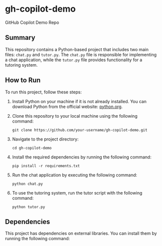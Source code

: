 # gh-copilot-demo
GitHub Copilot Demo Repo

## Summary
This repository contains a Python-based project that includes two main files: `chat.py` and `tutor.py`. The `chat.py` file is responsible for implementing a chat application, while the `tutor.py` file provides functionality for a tutoring system.

## How to Run
To run this project, follow these steps:

1. Install Python on your machine if it is not already installed. You can download Python from the official website: [python.org](https://www.python.org/downloads/).

2. Clone this repository to your local machine using the following command:
    ```
    git clone https://github.com/your-username/gh-copilot-demo.git
    ```

3. Navigate to the project directory:
    ```
    cd gh-copilot-demo
    ```

4. Install the required dependencies by running the following command:
    ```
    pip install -r requirements.txt
    ```

5. Run the chat application by executing the following command:
    ```
    python chat.py
    ```

6. To use the tutoring system, run the tutor script with the following command:
    ```
    python tutor.py
    ```

## Dependencies
This project has dependencies on external libraries. You can install them by running the following command: